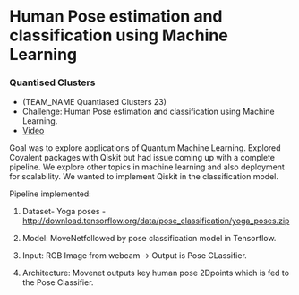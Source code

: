 # Human Pose estimation and classification using Machine Learning

### Quantised Clusters

- (TEAM_NAME Quantiased Clusters 23)
- Challenge: Human Pose estimation and classification using Machine Learning. 
- [Video](https://drive.google.com/file/d/11ABAN1wQbhWtDSYz0MNK5Ud2xrknbJNu/view?usp=share_link)

Goal was to explore applications of Quantum Machine Learning. Explored Covalent packages with Qiskit but had issue coming up with a complete pipeline. We explore other topics in machine learning and also deployment for scalability. We wanted to implement Qiskit in the classification model. 


Pipeline implemented: 

  1. Dataset- Yoga poses - http://download.tensorflow.org/data/pose_classification/yoga_poses.zip

  2. Model: MoveNetfollowed by pose classification model in Tensorflow. 

  3. Input: RGB Image from webcam -> Output is Pose CLassifier.

  4. Architecture: Movenet outputs key human pose 2Dpoints which is fed to the Pose Classifier. 


